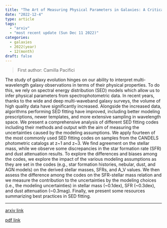 ```yaml
---
title: "The Art of Measuring Physical Parameters in Galaxies: A Critical Assessment of Spectral Energy Distribution Fitting Techniques"
date: "2022-12-4"
type: article
tags:
  - "arxiv"
  - "most recent update (Sun Dec 11 2022)"
categories:
  - galaxies
  - 2022(year)
  - 12(month)
draft: false
---
```


> First author: Camilla Pacifici

 The study of galaxy evolution hinges on our ability to interpret
multi-wavelength galaxy observations in terms of their physical properties. To
do this, we rely on spectral energy distribution (SED) models which allow us to
infer physical parameters from spectrophotometric data. In recent years, thanks
to the wide and deep multi-waveband galaxy surveys, the volume of high quality
data have significantly increased. Alongside the increased data, algorithms
performing SED fitting have improved, including better modeling prescriptions,
newer templates, and more extensive sampling in wavelength space. We present a
comprehensive analysis of different SED fitting codes including their methods
and output with the aim of measuring the uncertainties caused by the modeling
assumptions. We apply fourteen of the most commonly used SED fitting codes on
samples from the CANDELS photometric catalogs at z~1 and z~3. We find agreement
on the stellar mass, while we observe some discrepancies in the star formation
rate (SFR) and dust attenuation results. To explore the differences and biases
among the codes, we explore the impact of the various modeling assumptions as
they are set in the codes (e.g., star formation histories, nebular, dust, and
AGN models) on the derived stellar masses, SFRs, and A_V values. We then assess
the difference among the codes on the SFR-stellar mass relation and we measure
the contribution to the uncertainties by the modeling choices (i.e., the
modeling uncertainties) in stellar mass (~0.1dex), SFR (~0.3dex), and dust
attenuation (~0.3mag). Finally, we present some resources summarizing best
practices in SED fitting.

---
[arxiv link](http://arxiv.org/abs/2212.01915v1)

[pdf link](http://arxiv.org/pdf/2212.01915v1)